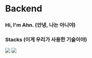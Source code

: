 # Backend
### Hi, I'm Ahn. (안녕, 나는 아니야)

### Stacks (이게 우리가 사용한 기술이야)
<div>
<img src="https://img.shields.io/badge/django-092E20?style=for-the-badge&logo=django&logoColor=white">
<img src="https://img.shields.io/badge/mysql-4479A1?style=for-the-badge&logo=mysql&logoColor=white">
</div>
 
